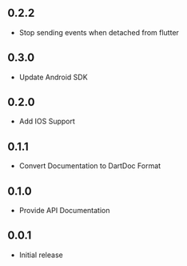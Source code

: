 ## 0.2.2
* Stop sending events when detached from flutter

## 0.3.0
* Update Android SDK

## 0.2.0
* Add IOS Support

## 0.1.1
* Convert Documentation to DartDoc Format
## 0.1.0
* Provide API Documentation
## 0.0.1
* Initial release
